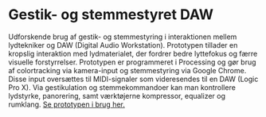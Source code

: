 # Gestik- og stemmestyret DAW
Udforskende brug af gestik- og stemmestyring i interaktionen mellem lydtekniker og DAW (Digital Audio Workstation). Prototypen tillader en kropslig interaktion med lydmaterialet, der fordrer bedre lyttefokus og færre visuelle forstyrrelser. Prototypen er programmeret i Processing og gør brug af colortracking via kamera-input og stemmestyring via Google Chrome. Disse input oversættes til MIDI-signaler som videresendes til en DAW (Logic Pro X). Via gestikulation og stemmekommandoer kan man kontrollere lydstyrke, panorering, samt værktøjerne kompressor, equalizer og rumklang. [Se prototypen i brug her.](https://www.thomaseg.dk/)
